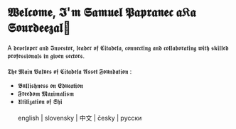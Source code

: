 # 𝖂𝖊𝖑𝖈𝖔𝖒𝖊, 𝕴'𝖒 𝕾𝖆𝖒𝖚𝖊𝖑 𝕻𝖆𝖕𝖗𝖆𝖓𝖊𝖈 𝖆𝔎𝖆 𝕾𝖔𝖚𝖗𝖉𝖊𝖊𝖟𝖆𝖑👋
A 𝖉𝖊𝖛𝖊𝖑𝖔𝖕𝖊𝖗 𝖆𝖓𝖉 𝕴𝖓𝖛𝖊𝖘𝖙𝖔𝖗, 𝖑𝖊𝖆𝖉𝖊𝖗 𝖔𝖋 𝕮𝖎𝖙𝖆𝖉𝖊𝖑𝖆, 𝖈𝖔𝖓𝖓𝖊𝖈𝖙𝖎𝖓𝖌 𝖆𝖓𝖉 𝖈𝖔𝖑𝖑𝖆𝖇𝖔𝖗𝖆𝖙𝖎𝖓𝖌 𝖜𝖎𝖙𝖍 𝖘𝖐𝖎𝖑𝖑𝖊𝖉 𝖕𝖗𝖔𝖋𝖊𝖘𝖘𝖎𝖔𝖓𝖆𝖑𝖘 𝖎𝖓 𝖌𝖎𝖛𝖊𝖓 𝖘𝖊𝖈𝖙𝖔𝖗𝖘.  <br>  <br>
 𝕿𝖍𝖊 𝕸𝖆𝖎𝖓 𝖁𝖆𝖑𝖚𝖊𝖘 𝖔𝖋 𝕮𝖎𝖙𝖆𝖉𝖊𝖑𝖆 𝕬𝖘𝖘𝖊𝖙 𝕱𝖔𝖚𝖓𝖉𝖆𝖙𝖎𝖔𝖓 :  <br>
  - 𝕭𝖚𝖑𝖑𝖎𝖘𝖍𝖓𝖊𝖘𝖘 𝖔𝖓 𝕰𝖉𝖚𝖈𝖆𝖙𝖎𝖔𝖓  <br>
  - 𝕱𝖗𝖊𝖊𝖉𝖔𝖒 𝕸𝖆𝖝𝖎𝖒𝖆𝖑𝖎𝖘𝖒   <br>
  - 𝖀𝖙𝖎𝖑𝖎𝖟𝖆𝖙𝖎𝖔𝖓 𝖔𝖋 𝕾𝖍𝖎   <br>
    <br>
 english | slovensky | 中文 | česky | русски 
